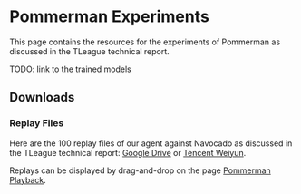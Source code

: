 # Pommerman Experiments
This page contains the resources for the experiments of Pommerman as discussed in the TLeague technical report.

TODO: link to the trained models

## Downloads
### Replay Files
Here are the 100 replay files of our agent against Navocado as discussed in the TLeague technical report:
[Google Drive](https://drive.google.com/file/d/1miuqo7EpzgNIGHUNtPqdIswe8rKuoRk0/view?usp=sharing) 
or [Tencent Weiyun](https://share.weiyun.com/csEpj1R3).

Replays can be displayed by drag-and-drop on the page [Pommerman Playback](https://www.pommerman.com/battle).
